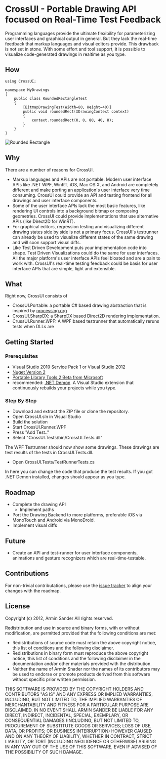 # CrossUI - Portable Drawing API focused on Real-Time Test Feedback

Programming languages provide the ultimate flexibility for parameterizing user interfaces 
and graphical output in general. But they lack the real-time feedback that markup languages 
and visual editors provide. This drawback is not set in stone. With some effort and tool support,
it is possible to visualize code-generated drawings in realtime as you type.

## How

	using CrossUI;

	namespace MyDrawings
	{
		public class RoundedRectangleTest
		{
			[BitmapDrawingTest(Width=80, Height=40)]
			public void roundedRect(IDrawingContext context)
			{
				context.roundedRect(0, 0, 80, 40, 8);
			}
		}
	}

![Rounded Rectangle](https://github.com/pragmatrix/CrossUI/raw/master/RoundedRectangle.png)

## Why

There are a number of reasons for CrossUI.

* Markup languages and APIs are not portable. Modern user interface APIs like .NET WPF, WinRT, iOS, Mac OS X, 
and Android are completely different and make porting an application's user interface very time consuming. CrossUI could provide an API and testing frontend for all drawings and user interface components.
* Some of the user interface APIs lack the most basic features, like rendering UI controls into a background bitmap or composing geometries. 
CrossUI could provide implementations that use alternative APIs (like Direct2D for WinRT).
* For graphical editors, regression testing and visualizing different drawing states side by side is not a primary focus. CrossUI's testrunner can already be used to visualize different states of the same drawing and will soon support visual diffs.
* Like Test Driven Development puts your implementation code into shape. 
Test Driven Visualizations could do the same for user interfaces. 
All the major platform's user interface APIs feel bloated and are a pain to work with. 
CrossUI's real-time testing feedback could be basis for user interface APIs that are simple, light and extensible.

## What

Right now, CrossUI consists of 

* CrossUI.Portable: a portable C# based drawing abstraction that is inspired by [processing.org](http://www.processing.org)
* CrossUI.SharpDX: a SharpDX based Direct2D rendering implementation.
* CrussUI.Runner.WPF: A WPF based testrunner that automatically reruns tests when DLLs are 

## Getting Started

### Prerequisites

* Visual Studio 2010 Service Pack 1 or Visual Studio 2012
* [Nuget Version 2](http://www.nuget.org)
* [Portable Library Tools 2 Beta from Microsoft](http://visualstudiogallery.msdn.microsoft.com/b0e0b5e9-e138-410b-ad10-00cb3caf4981/)
* recommended: [.NET Demon](http://www.red-gate.com/products/dotnet-development/dotnet-demon/). A Visual Studio extension that continuously rebuilds your projects while you type.

### Step By Step

* Download and extract the ZIP file or clone the repository.
* Open CrossUI.sln in Visual Studio
* Build the solution
* Start CrossUI.Runner.WPF
* Press "Add Test.."
* Select "CrossUI.Tests/bin/CrossUI.Tests.dll"

The WPF Testrunner should now show some drawings. These drawings are test results of the tests in CrossUI.Tests.dll.

* Open CrossUI.Tests/TestRunnerTests.cs

In here you can change the code that produce the test results. If you got .NET Demon installed, changes should appear as you type.

## Roadmap

* Complete the drawing API
	* Implement paths
* Port the Drawing Backend to more platforms, preferable iOS via MonoTouch and Android via MonoDroid.
* Implement visual diffs

## Future

* Create an API and test-runner for user interface components, animations and gesture recognizers which are real-time-testable. 

## Contributions

For non-trivial contributations, please use the [issue tracker](https://github.com/pragmatrix/CrossUI/issues) to align your changes with the roadmap.

## License

Copyright (c) 2012, Armin Sander
All rights reserved.

Redistribution and use in source and binary forms, with or without
modification, are permitted provided that the following conditions are met:

- Redistributions of source code must retain the above copyright notice, 
      this list of conditions and the following disclaimer.
- Redistributions in binary form must reproduce the above copyright
      notice, this list of conditions and the following disclaimer in the
      documentation and/or other materials provided with the distribution.
- Neither the name of Armin Snader nor the
      names of its contributors may be used to endorse or promote products
      derived from this software without specific prior written permission.

THIS SOFTWARE IS PROVIDED BY THE COPYRIGHT HOLDERS AND CONTRIBUTORS "AS IS" AND
ANY EXPRESS OR IMPLIED WARRANTIES, INCLUDING, BUT NOT LIMITED TO, THE IMPLIED
WARRANTIES OF MERCHANTABILITY AND FITNESS FOR A PARTICULAR PURPOSE ARE
DISCLAIMED. IN NO EVENT SHALL ARMIN SANDER BE LIABLE FOR ANY
DIRECT, INDIRECT, INCIDENTAL, SPECIAL, EXEMPLARY, OR CONSEQUENTIAL DAMAGES
(INCLUDING, BUT NOT LIMITED TO, PROCUREMENT OF SUBSTITUTE GOODS OR SERVICES;
LOSS OF USE, DATA, OR PROFITS; OR BUSINESS INTERRUPTION) HOWEVER CAUSED AND
ON ANY THEORY OF LIABILITY, WHETHER IN CONTRACT, STRICT LIABILITY, OR TORT
(INCLUDING NEGLIGENCE OR OTHERWISE) ARISING IN ANY WAY OUT OF THE USE OF THIS
SOFTWARE, EVEN IF ADVISED OF THE POSSIBILITY OF SUCH DAMAGE.
